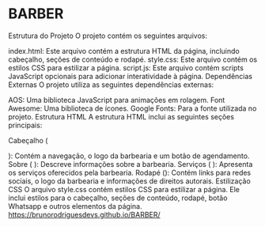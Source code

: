 # BARBER
Estrutura do Projeto O projeto contém os seguintes arquivos:

index.html: Este arquivo contém a estrutura HTML da página, incluindo cabeçalho, seções de conteúdo e rodapé. style.css: Este arquivo contém os estilos CSS para estilizar a página. script.js: Este arquivo contém scripts JavaScript opcionais para adicionar interatividade à página. Dependências Externas O projeto utiliza as seguintes dependências externas:

AOS: Uma biblioteca JavaScript para animações em rolagem. Font Awesome: Uma biblioteca de ícones. Google Fonts: Para a fonte utilizada no projeto. Estrutura HTML A estrutura HTML inclui as seguintes seções principais:

Cabeçalho (

): Contém a navegação, o logo da barbearia e um botão de agendamento. Sobre (
): Descreve informações sobre a barbearia. Serviços (
): Apresenta os serviços oferecidos pela barbearia. Rodapé (): Contém links para redes sociais, o logo da barbearia e informações de direitos autorais. Estilização CSS O arquivo style.css contém estilos CSS para estilizar a página. Ele inclui estilos para o cabeçalho, seções de conteúdo, rodapé, botão Whatsapp e outros elementos da página.
https://brunorodriguesdevs.github.io/BARBER/
